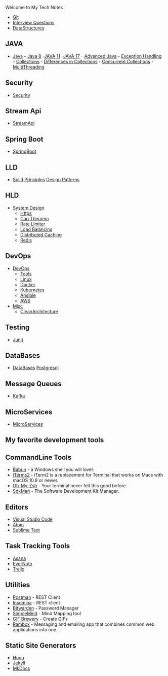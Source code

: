 
Welcome to My Tech Notes



- [Git](https://vamsilabs-master-notes.netlify.app/git/)
- [Interview Questions](https://vamsilabs-master-notes.netlify.app/interviewquestions/)
- [DataStructures](https://vamsilabs-master-notes.netlify.app/dsa/)

## JAVA 

- [Java](https://vamsilabs-master-notes.netlify.app/java/ecosystem/) - [Java 8](https://vamsilabs-master-notes.netlify.app/java/Java8/) -[JAVA 11](https://vamsilabs-master-notes.netlify.app/java/java11) -[JAVA 17](https://vamsilabs-master-notes.netlify.app/java/Java17/) - [Advanced Java](https://vamsilabs-master-notes.netlify.app/java/ExceptionHandling/) - [Exception Handling](java/ExceptionHandling.md) - [Collections](java/Collections.md) - [Differences in Collections](java/DiffCollections.md) - [Concurrent Collections](java/ConcurrentCollections.md) - [MultiThreading](java/MultiThreading.md)

## Security

- [Security](https://vamsilabs-master-notes.netlify.app/security/Oauth/)


## Stream Api

- [StreamApi](https://vamsilabs-master-notes.netlify.app/stream%20api/streamapi/)

## Spring Boot
- [SpringBoot](https://vamsilabs-master-notes.netlify.app/springboot/introduction/)

## LLD 
- [Solid Principles](https://vamsilabs-master-notes.netlify.app/solidprinciples/solidprinciples/)  [Design Patterns](https://vamsilabs-master-notes.netlify.app/designpatterns/dp/)


## HLD

- [System Design](https://vamsilabs-master-notes.netlify.app/https/)
    - [Https](https.md)
    - [Cap Theorem](capTheorem.md)
    - [Rate Limiter](ratelimiting.md)
    - [Load Balancing](loadbalancer.md)
    - [Distributed Caching](distributedCaching.md)
    - [Redis](redis.md)

## DevOps

- [DevOps](devops/devops.md)
    - [Tools](devops/devops.md)
    - [Linux](devops/linux.md)
    - [Docker](devops/docker.md)
    - [Kubernetes](devops/kubernetes.md)
    - [Ansible](devops/ansible.md)
    - [AWS](devops/aws.md)
- [Misc](misc/clean-architecture.md)
    - [CleanArchitecture](misc/clean-architecture.md)

## Testing 

- [Junit](https://vamsilabs-master-notes.netlify.app/junit/junit/)

## DataBases 
- [DataBases](https://vamsilabs-master-notes.netlify.app/databases/sql/)  [Postgresql](postgresql/postgresql.md)
    
## Message Queues
- [Kafka](https://vamsilabs-master-notes.netlify.app/Kafka/kafka/)
   
## MicroServices
- [MicroServices](https://vamsilabs-master-notes.netlify.app/microservices/microservices/)




## My favorite development tools

## CommandLine Tools

- [Babun](http://babun.github.io/) - a Windows shell you will love!.
- [iTerms2](http://www.iterm2.com/) - iTerm2 is a replacement for Terminal that works on Macs with macOS 10.8 or newer.
- [Oh-My-Zsh](http://ohmyz.sh/) - Your terminal never felt this good before.
- [SdkMan](https://sdkman.io/) - The Software Development Kit Manager.

## Editors

- [Visual Studio Code](https://code.visualstudio.com/)
- [Atom](https://atom.io/)
- [Sublime Text](https://www.sublimetext.com/3)

## Task Tracking Tools

- [Asana](https://app.asana.com)
- [EverNote](https://evernote.com/)
- [Trello](https://trello.com/)

## Utilities

- [Postman](https://www.getpostman.com/apps) - REST Client
- [Insomina](https://insomnia.rest/) - REST client
- [Bitwarden](https://bitwarden.com/) - Password Manager
- [SimpleMind](https://simplemind.eu/) - Mind Mapping tool
- [GIF Brewery](http://gifbrewery.com/) - Create GIFs
- [Rambox](http://rambox.pro/) - Messaging and emailing app that combines common web applications into one.

## Static Site Generators

- [Hugo](https://gohugo.io/)
- [Jekyll](https://jekyllrb.com/)
- [MkDocs](http://www.mkdocs.org/)
